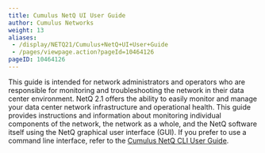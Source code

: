 ```yaml
---
title: Cumulus NetQ UI User Guide
author: Cumulus Networks
weight: 13
aliases:
 - /display/NETQ21/Cumulus+NetQ+UI+User+Guide
 - /pages/viewpage.action?pageId=10464126
pageID: 10464126
---
```

This guide is intended for network administrators and operators who are
responsible for monitoring and troubleshooting the network in their data
center environment. NetQ 2.1 offers the ability to easily monitor and
manage your data center network infrastructure and operational health.
This guide provides instructions and information about monitoring
individual components of the network, the network as a whole, and the
NetQ software itself using the NetQ graphical user interface (GUI). If
you prefer to use a command line interface, refer to the [Cumulus NetQ CLI User
Guide](/version/cumulus-netq-21/Cumulus-NetQ-CLI-User-Guide/).
